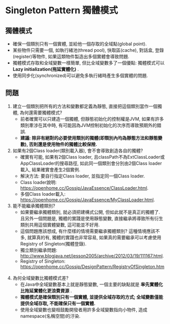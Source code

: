 # Singleton Pattern 獨體模式

## 獨體模式
* 確保一個類別只有一個實體, 並給他一個存取的全域點(global point).
* 某些物件只需要一個, 如執行緒池(thread pool), 快取區(cache), 對話盒, 登錄(register)等物件, 如果這類物件製造出多個實體會導致問題.
* 獨體模式存取和全域變數一樣簡單, 但比全域變數多了一個優點: 獨體模式可以 __Lazy initialization(拖延實體化)__ .
* 使用同步化(synchronized)可以避免多執行緒時產生多個實體的問題.

## 問題
1. 建立一個類別把所有的方法和變數都定義為靜態, 直接把這個類別當作一個獨體, 為何還需要獨體模式?
	* 前者確實可以只建造一個獨體, 但靜態初始化的控制權是JVM, 如果有許多類別牽涉在其中時, 有可能因為JVM控制初始化的次序而導致預期外的錯誤. 
	* __建議: 除非有絕對的必要使用類別的獨體(即類別內均為靜態方法和靜態變數), 否則還是使用物件的獨體比較保險.__
1. 如果有2個Class loader(類別載入器), 會不會導致創造各自的獨體?
	* 確實有可能, 如果有2個Class loader, 且classPath不為ExtClassLoader或AppClassLoader的搜尋路徑, 如此同一個類別會分別由2個Class loader載入, 結果確實會產生2個實例.
	* 解決方法: 要自行指定Class loader, 並指定同一個Class loader.
	* Class loader說明: https://openhome.cc/Gossip/JavaEssence/ClassLoader.html.
	* 多個Class loader載入:
	https://openhome.cc/Gossip/JavaEssence/MyClassLoader.html.
1. 能不能繼承獨體類別?
	* 如果要繼承獨體類別, 就必須把建構式公開, 但如此就不是真正的獨體了. 且另外一個問題是, 獨體的實踐是使用靜態變數, 直接繼承將導致所有衍生類別共用這個實體變數, 這可能並不好用.
	* 這個問題應該想成, 有什麼樣的情境需要繼承獨體類別? 這種情境應該不多, 就算真的有, 獨體的實踐也非常容易, 如果真的需要繼承可以考慮使用Registry of Singleton(獨體登錄).
	* 獨立類別繼承問題: http://www.blogjava.net/jesson2005/archive/2012/03/19/111167.html.
	* Registry of Singleton: https://openhome.cc/Gossip/DesignPattern/RegistryOfSingleton.htm.
1. 為何全域變數比獨體模式差?
	* 在Java中全域變數基本上就是靜態變數, 一個主要的缺點就是 __率先實體化比拖延實體化更浪費資源__ .
	* __獨體模式是確保類別只有一個實體, 並提供全域存取的方式; 全域變數僅能提供全域存取, 不能確保只有一個實體.__
	* 使用全域變數也變相鼓勵開發者用許多全域變數指向小物件, 造成namespace(名稱空間)的汙染. 
